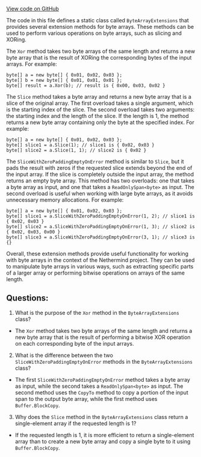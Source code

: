 [View code on GitHub](https://github.com/NethermindEth/nethermind/src/Nethermind/Nethermind.Core/Extensions/ByteArrayExtensions.cs)

The code in this file defines a static class called `ByteArrayExtensions` that provides several extension methods for byte arrays. These methods can be used to perform various operations on byte arrays, such as slicing and XORing.

The `Xor` method takes two byte arrays of the same length and returns a new byte array that is the result of XORing the corresponding bytes of the input arrays. For example:

```
byte[] a = new byte[] { 0x01, 0x02, 0x03 };
byte[] b = new byte[] { 0x01, 0x01, 0x01 };
byte[] result = a.Xor(b); // result is { 0x00, 0x03, 0x02 }
```

The `Slice` method takes a byte array and returns a new byte array that is a slice of the original array. The first overload takes a single argument, which is the starting index of the slice. The second overload takes two arguments: the starting index and the length of the slice. If the length is 1, the method returns a new byte array containing only the byte at the specified index. For example:

```
byte[] a = new byte[] { 0x01, 0x02, 0x03 };
byte[] slice1 = a.Slice(1); // slice1 is { 0x02, 0x03 }
byte[] slice2 = a.Slice(1, 1); // slice2 is { 0x02 }
```

The `SliceWithZeroPaddingEmptyOnError` method is similar to `Slice`, but it pads the result with zeros if the requested slice extends beyond the end of the input array. If the slice is completely outside the input array, the method returns an empty byte array. This method has two overloads: one that takes a byte array as input, and one that takes a `ReadOnlySpan<byte>` as input. The second overload is useful when working with large byte arrays, as it avoids unnecessary memory allocations. For example:

```
byte[] a = new byte[] { 0x01, 0x02, 0x03 };
byte[] slice1 = a.SliceWithZeroPaddingEmptyOnError(1, 2); // slice1 is { 0x02, 0x03 }
byte[] slice2 = a.SliceWithZeroPaddingEmptyOnError(1, 3); // slice2 is { 0x02, 0x03, 0x00 }
byte[] slice3 = a.SliceWithZeroPaddingEmptyOnError(3, 1); // slice3 is {}
``` 

Overall, these extension methods provide useful functionality for working with byte arrays in the context of the Nethermind project. They can be used to manipulate byte arrays in various ways, such as extracting specific parts of a larger array or performing bitwise operations on arrays of the same length.
## Questions: 
 1. What is the purpose of the `Xor` method in the `ByteArrayExtensions` class?
- The `Xor` method takes two byte arrays of the same length and returns a new byte array that is the result of performing a bitwise XOR operation on each corresponding byte of the input arrays.

2. What is the difference between the two `SliceWithZeroPaddingEmptyOnError` methods in the `ByteArrayExtensions` class?
- The first `SliceWithZeroPaddingEmptyOnError` method takes a byte array as input, while the second takes a `ReadOnlySpan<byte>` as input. The second method uses the `CopyTo` method to copy a portion of the input span to the output byte array, while the first method uses `Buffer.BlockCopy`.

3. Why does the `Slice` method in the `ByteArrayExtensions` class return a single-element array if the requested length is 1?
- If the requested length is 1, it is more efficient to return a single-element array than to create a new byte array and copy a single byte to it using `Buffer.BlockCopy`.